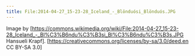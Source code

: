 ```yaml
---
title: File:2014-04-27_15-23-28_Iceland_-_Blönduósi_Blönduós.JPG
---
```

Image by [https://commons.wikimedia.org/wiki/File:2014-04-27_15-23-28_Iceland_-_Bl%C3%B6ndu%C3%B3si_Bl%C3%B6ndu%C3%B3s.JPG Hansueli Krapf]. [https://creativecommons.org/licenses/by-sa/3.0/deed.en CC BY-SA 3.0]

